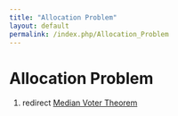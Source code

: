 ```yaml
---
title: "Allocation Problem"
layout: default
permalink: /index.php/Allocation_Problem
---
```


# Allocation Problem

1. redirect [Median Voter Theorem](Median_Voter_Theorem)